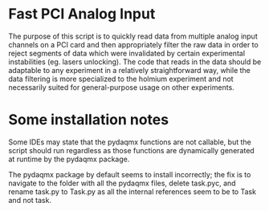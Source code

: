 # Fast PCI Analog Input

The purpose of this script is to quickly read data from multiple analog input channels on a PCI card and then appropriately filter the raw data in order to reject segments of data which were invalidated by certain experimental instabilities (eg. lasers unlocking).  The code that reads in the data should be adaptable to any experiment in a relatively straightforward way, while the data filtering is more specialized to the holmium experiment and not necessarily suited for general-purpose usage on other experiments.

# Some installation notes

Some IDEs may state that the pydaqmx functions are not callable, but the script should run regardless as those functions are dynamically generated at runtime by the pydaqmx package.

The pydaqmx package by default seems to install incorrectly; the fix is to navigate to the folder with all the pydaqmx files, delete task.pyc, and rename task.py to Task.py as all the internal references seem to be to Task and not task.
